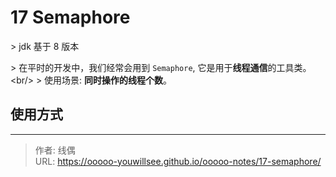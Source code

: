 # 17 Semaphore


&gt; jdk 基于 8 版本

&gt; 在平时的开发中，我们经常会用到 `Semaphore`, 它是用于**线程通信**的工具类。 &lt;br/&gt;
&gt; 使用场景: **同时操作的线程个数**。

## 使用方式

[//]: # (todo)

---

> 作者: 线偶  
> URL: https://ooooo-youwillsee.github.io/ooooo-notes/17-semaphore/  

